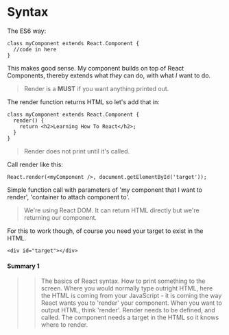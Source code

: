 # Syntax

The ES6 way:
```
class myComponent extends React.Component {
  //code in here
}
```

This makes good sense. My component builds on top of React Components, thereby extends what _they_ can do, with what _I_ want to do.

>Render is a **MUST** if you want anything printed out.

The render function returns HTML so let's add that in:
```
class myComponent extends React.Component {
  render() {
    return <h2>Learning How To React</h2>;
  }
}
```

>Render does not print until it's called.

Call render like this:

`React.render(<myComponent />, document.getElementById('target'));`

Simple function call with parameters of 'my component that I want to render', 'container to attach component to'. 

>We're using React DOM. It can return HTML directly but we're returning our component.

For this to work though, of course you need your target to exist in the HTML.

`<div id="target"></div>`

#### Summary 1

>>The basics of React syntax. How to print something to the screen. Where you would normally type outright HTML, here the HTML is coming from your JavaScript - it is coming the way React wants you to 'render' your component. When you want to output HTML, think 'render'. Render needs to be defined, and called. The component needs a target in the HTML so it knows where to render.


